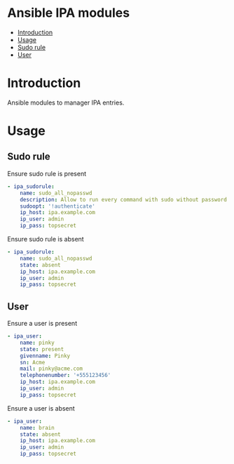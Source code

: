 Ansible IPA modules
==========

- [Introduction](#introduction)
- [Usage](#usage)
 - [Sudo rule](#sudo_rule)
 - [User](#user)

# Introduction
Ansible modules to manager IPA entries.

# Usage

## Sudo rule
Ensure sudo rule is present
```yaml
- ipa_sudorule:
    name: sudo_all_nopasswd
    description: Allow to run every command with sudo without password
    sudoopt: '!authenticate'
    ip_host: ipa.example.com
    ip_user: admin
    ip_pass: topsecret
```

Ensure sudo rule is absent
```yaml
- ipa_sudorule:
    name: sudo_all_nopasswd
    state: absent
    ip_host: ipa.example.com
    ip_user: admin
    ip_pass: topsecret
```


## User
Ensure a user is present
```yaml
- ipa_user:
    name: pinky
    state: present
    givenname: Pinky
    sn: Acme
    mail: pinky@acme.com
    telephonenumber: '+555123456'
    ip_host: ipa.example.com
    ip_user: admin
    ip_pass: topsecret
```

Ensure a user is absent
```yaml
- ipa_user:
    name: brain
    state: absent
    ip_host: ipa.example.com
    ip_user: admin
    ip_pass: topsecret
```
